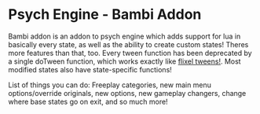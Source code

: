 # Psych Engine - Bambi Addon

Bambi addon is an addon to psych engine which adds support for lua in basically every state, as well as the ability to create custom states!
Theres more features than that, too. Every tween function has been deprecated by a single doTween function, which works exactly like [flixel tweens!](https://github.com/HaxeFlixel/flixel/blob/dev/flixel/tweens/FlxTween.hx). Most modified states also have state-specific functions!

List of things you can do: Freeplay categories, new main menu options/override originals, new options, new gameplay changers, change where base states go on exit, and so much more!
